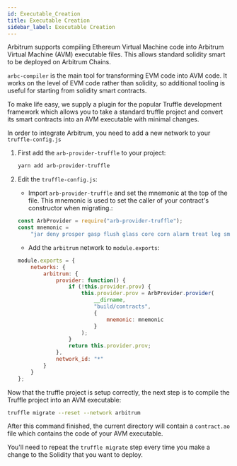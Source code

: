 ```yaml
---
id: Executable_Creation
title: Executable Creation
sidebar_label: Executable Creation
---
```


Arbitrum supports compiling Ethereum Virtual Machine code into Arbitrum Virtual Machine (AVM) executable files. This allows standard solidity smart to be deployed on Arbitrum Chains.

`arbc-compiler` is the main tool for transforming EVM code into AVM code. It works on the level of EVM code rather than solidity, so additional tooling is useful for starting from solidity smart contracts.

To make life easy, we supply a plugin for the popular Truffle development framework which allows you to take a standard truffle project and convert its smart contracts into an AVM executable with minimal changes.

In order to integrate Arbitrum, you need to add a new network to your `truffle-config.js`

1.  First add the `arb-provider-truffle` to your project:

    ```bash
    yarn add arb-provider-truffle
    ```

2.  Edit the `truffle-config.js`:

    -   Import `arb-provider-truffle` and set the mnemonic at the top of the file. This mnemonic is used to set the caller of your contract's constructor when migrating.:

    ```js
    const ArbProvider = require("arb-provider-truffle");
    const mnemonic =
        "jar deny prosper gasp flush glass core corn alarm treat leg smart";
    ```

    -   Add the `arbitrum` network to `module.exports`:

    ```js
    module.exports = {
        networks: {
            arbitrum: {
                provider: function() {
                    if (!this.provider.prov) {
                        this.provider.prov = ArbProvider.provider(
                            __dirname,
                            "build/contracts",
                            {
                                mnemonic: mnemonic
                            }
                        );
                    }
                    return this.provider.prov;
                },
                network_id: "*"
            }
        }
    };
    ```

Now that the truffle project is setup correctly, the next step is to compile
the Truffle project into an AVM executable:

```bash
truffle migrate --reset --network arbitrum
```

After this command finished, the current directory will contain a `contract.ao` file which contains the code of your AVM executable.

You'll need to repeat the `truffle migrate` step every time you make a change to the Solidity that you want to deploy.

